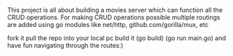 This project is all about building a movies server which can function all the CRUD operations.
For making CRUD operations possible multiple routings are added using go modules like net/http, github.com/gorilla/mux, etc

fork it 
pull the repo into your local pc
build it (go build)
(go run main.go)
and have fun navigating through the routes:)